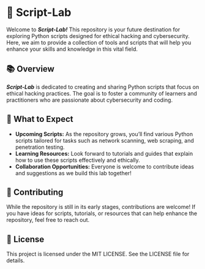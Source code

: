 # 📜 Script-Lab 

Welcome to ***Script-Lab!*** This repository is your future destination for exploring Python scripts designed for ethical hacking and cybersecurity. Here, we aim to provide a collection of tools and scripts that will help you enhance your skills and knowledge in this vital field.

## 📚 Overview

***Script-Lab*** is dedicated to creating and sharing Python scripts that focus on ethical hacking practices. The goal is to foster a community of learners and practitioners who are passionate about cybersecurity and coding.

## 🚀 What to Expect
- **Upcoming Scripts:** As the repository grows, you’ll find various Python scripts tailored for tasks such as network scanning, web scraping, and penetration testing.
- **Learning Resources:** Look forward to tutorials and guides that explain how to use these scripts effectively and ethically.
- **Collaboration Opportunities:** Everyone is welcome to contribute ideas and suggestions as we build this lab together!

## 🤝 Contributing
While the repository is still in its early stages, contributions are welcome! If you have ideas for scripts, tutorials, or resources that can help enhance the repository, feel free to reach out.

## 📄 License
This project is licensed under the MIT LICENSE. See the LICENSE file for details.
